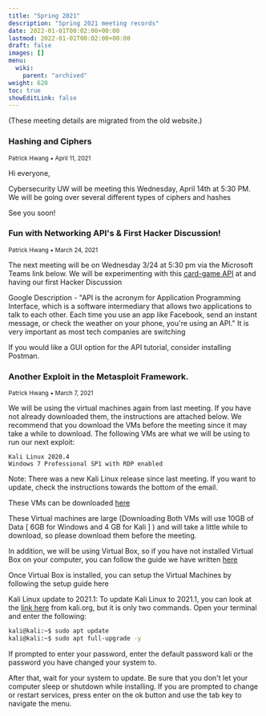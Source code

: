 ```yaml
---
title: "Spring 2021"
description: "Spring 2021 meeting records"
date: 2022-01-01T00:02:00+00:00
lastmod: 2022-01-01T00:02:00+00:00
draft: false
images: []
menu:
  wiki:
    parent: "archived"
weight: 620
toc: true
showEditLink: false
---
```


(These meeting details are migrated from the old website.)

### Hashing and Ciphers

<small>Patrick Hwang • April 11, 2021</small>

Hi everyone,

Cybersecurity UW will be meeting this Wednesday, April 14th at 5:30 PM. We will be going over several different types of ciphers and hashes

See you soon!

### Fun with Networking API's & First Hacker Discussion!

<small>Patrick Hwang • March 24, 2021</small>

The next meeting will be on Wednesday 3/24 at 5:30 pm via the Microsoft Teams link below.
We will be experimenting with this [card-game API](https://www.deckofcardsapi.com) at and having our first Hacker Discussion

Google Description - "API is the acronym for Application Programming Interface, which is a software intermediary that allows two applications to talk to each other.
Each time you use an app like Facebook, send an instant message, or check the weather on your phone, you're using an API." It is very important as most tech companies are switching

If you would like a GUI option for the API tutorial, consider installing Postman.

### Another Exploit in the Metasploit Framework.

<small>Patrick Hwang • March 7, 2021</small>

We will be using the virtual machines again from last meeting. If you have not already downloaded them, the instructions are attached below. We recommend that you download the VMs before the meeting since it may take a while to download. The following VMs are what we will be using to run our next exploit:

```text
Kali Linux 2020.4
Windows 7 Professional SP1 with RDP enabled
```

Note: There was a new Kali Linux release since last meeting. If you want to update, check the instructions towards the bottom of the email.

These VMs can be downloaded [here](https://uwmadison.box.com/v/CSEC-Virtual-Box-VMs)

These Virtual machines are large (Downloading Both VMs will use 10GB of Data [ 6GB for Windows and 4 GB for Kali ] ) and will take a little while to download, so please download them before the meeting.

In addition, we will be using Virtual Box, so if you have not installed Virtual Box on your computer, you can follow the guide we have written [here](https://uwmadison.app.box.com/v/CSEC-Install-Virtual-Box)

Once Virtual Box is installed, you can setup the Virtual Machines by following the setup guide here

Kali Linux update to 2021.1:
To update Kali Linux to 2021.1, you can look at the [link here](https://www.kali.org/docs/general-use/updating-kali/) from kali.org, but it is only two commands.
Open your terminal and enter the following:

```sh
kali@kali:~$ sudo apt update
kali@kali:~$ sudo apt full-upgrade -y
```

If prompted to enter your password, enter the default password kali or the password you have changed your system to.

After that, wait for your system to update. Be sure that you don't let your computer sleep or shutdown while installing. If you are prompted to change or restart services, press enter on the ok button and use the tab key to navigate the menu.
